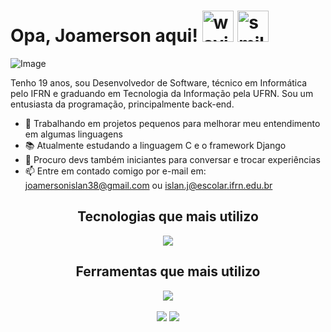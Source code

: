 # Opa, Joamerson aqui! <img display="inline" height="50" width="50" src="https://em-content.zobj.net/source/microsoft-teams/337/waving-hand_1f44b.png" alt="waving hand"> <img display="inline" height="50" width="50" src="https://em-content.zobj.net/source/microsoft-teams/337/beaming-face-with-smiling-eyes_1f601.png" alt="smiling emoji"/>
![Image](https://i.imgur.com/oZIw2Sx.png)

Tenho 19 anos, sou Desenvolvedor de Software, técnico em Informática pelo IFRN e graduando em Tecnologia da Informação pela UFRN. Sou um entusiasta da programação, principalmente back-end.
- 🔭 Trabalhando em projetos pequenos para melhorar meu entendimento em algumas linguagens
- 📚 Atualmente estudando a linguagem C e o framework Django
- 💬 Procuro devs também iniciantes para conversar e trocar experiências
- 📫 Entre em contado comigo por e-mail em: joamersonislan38@gmail.com ou islan.j@escolar.ifrn.edu.br

<div display="flex">

<div>
  <h2 align="center">Tecnologias que mais utilizo</h2>
  <div align="center">
    <img src="https://skillicons.dev/icons?i=html,css,js,nodejs,py,django,c"/>
  </div>
</div>

<div>
  <h2 align="center">Ferramentas que mais utilizo</h2>
  <div align="center">
    <img src="https://skillicons.dev/icons?i=figma,mysql,git,vscode,raspberrypi"/>
  </div>
</div>

</div>
<br>
<div align="center"> 
  <a href = "mailto:joamersonislan38@gmail.com"><img src="https://img.shields.io/badge/-Gmail-%23333?style=for-the-badge&logo=gmail&logoColor=white" target="_blank"/></a>
  <a href="https://www.linkedin.com/in/joamerson-islan-29719022b/" target="_blank"><img src="https://img.shields.io/badge/-LinkedIn-%230077B5?style=for-the-badge&logo=linkedin&logoColor=white"/></a>
</div>
<br>

